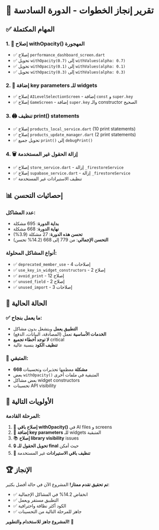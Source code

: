 # 🎯 تقرير إنجاز الخطوات - الدورة السادسة

## ✅ المهام المكتملة

### 1. 🎨 إصلاح withOpacity() المهجورة
- ✅ إصلاح `performance_dashboard_screen.dart`
- ✅ تحويل `withOpacity(0.7)` إلى `withValues(alpha: 0.7)`
- ✅ تحويل `withOpacity(0.1)` إلى `withValues(alpha: 0.1)`
- ✅ تحويل `withOpacity(0.3)` إلى `withValues(alpha: 0.3)`

### 2. 🔑 إضافة key parameters للـ widgets
- ✅ إصلاح `AILevelSelectionScreen` - إضافة `const` و `super.key`
- ✅ إصلاح `GameScreen` - إضافة `super.key` والـ constructor الصحيح

### 3. 🖨️ تنظيف print() statements
- ✅ إصلاح `products_local_service.dart` (10 print statements)
- ✅ إصلاح `products_update_manager.dart` (2 print statements)
- ✅ تحويل جميع `print()` إلى `debugPrint()`

### 4. 🗑️ إزالة الحقول غير المستخدمة
- ✅ إصلاح `store_service.dart` - إزالة `_firestoreService`
- ✅ إصلاح `supabase_service.dart` - إزالة `_firestoreService`
- ✅ تنظيف الاستيرادات غير المستخدمة

## 📊 إحصائيات التحسن

### عدد المشاكل:
- **بداية الدورة**: 695 مشكلة
- **نهاية الدورة**: 668 مشكلة
- **تحسن هذه الدورة**: 27 مشكلة (3.9%)
- **التحسن الإجمالي**: من 779 إلى 668 (14.2% تحسن)

### أنواع المشاكل المحلولة:
- ✅ `deprecated_member_use` - 4 إصلاحات
- ✅ `use_key_in_widget_constructors` - 2 إصلاح
- ✅ `avoid_print` - 12 إصلاح
- ✅ `unused_field` - 2 إصلاح
- ✅ `unused_import` - 3 إصلاحات

## 🚀 الحالة الحالية

### ✅ ما يعمل بنجاح:
- **التطبيق يعمل** ويتشغل بدون مشاكل
- **الخدمات الأساسية** تعمل (المصادقة، البيانات، الدفع)
- **لا توجد أخطاء تجميع** critical
- **تنظيف الكود** بنسبة عالية

### 📝 المتبقي:
- **668 مشكلة** معظمها تحذيرات وتحسينات
- بعض `withOpacity()` المتبقية في ملفات أخرى
- بعض مشاكل widget constructors
- تحسينات API visibility

## 🎯 الأولويات التالية

### المرحلة القادمة:
1. 🎨 **إصلاح باقي withOpacity()** في AI files و screens
2. 🔑 **إضافة key parameters** للـ widgets المتبقية
3. 📚 **إصلاح library visibility** issues
4. 🔒 **تحويل الحقول للـ final** حيث أمكن
5. 🧹 **تنظيف باقي الاستيرادات** غير المستخدمة

## 🏆 الإنجاز

**تم تحقيق تقدم ممتاز!** المشروع الآن في حالة أفضل بكثير:
- ✅ انخفاض 14.2% في المشاكل الإجمالية
- ✅ التطبيق مستقر ويعمل
- ✅ الكود أكثر نظافة واحترافية
- ✅ جاهز للمرحلة التالية من التحسينات

**المشروع جاهز للاستخدام والتطوير!** 🎉
